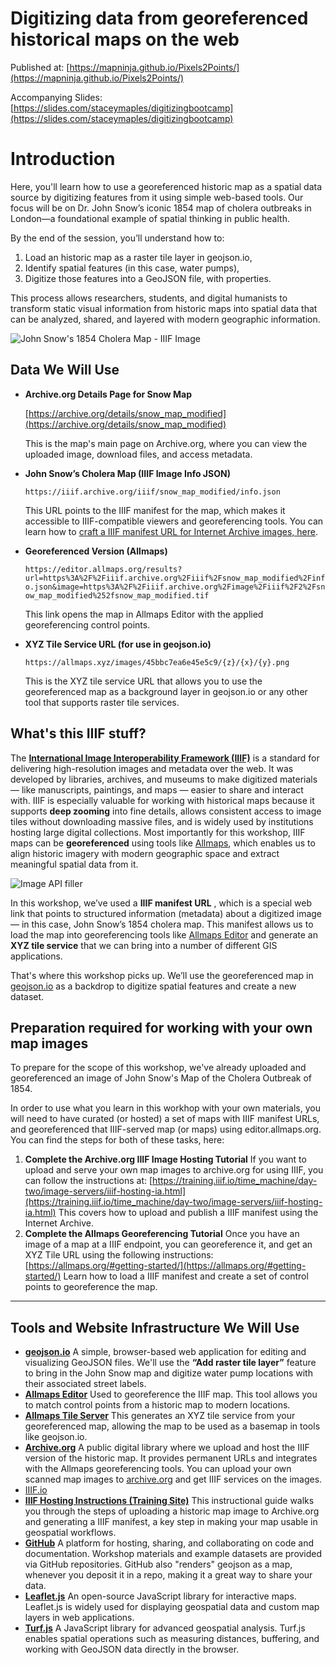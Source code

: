 # Digitizing data from georeferenced historical maps on the web

Published at: [https://mapninja.github.io/Pixels2Points/](https://mapninja.github.io/Pixels2Points/)

Accompanying Slides: [https://slides.com/staceymaples/digitizingbootcamp](https://slides.com/staceymaples/digitizingbootcamp)

# Introduction

Here, you'll learn how to use a georeferenced historic map as a spatial data source by digitizing features from it using simple web-based tools. Our focus will be on Dr. John Snow’s iconic 1854 map of cholera outbreaks in London—a foundational example of spatial thinking in public health.

By the end of the session, you’ll understand how to:

1. Load an historic map as a raster tile layer in geojson.io,
2. Identify spatial features (in this case, water pumps),
3. Digitize those features into a GeoJSON file, with properties.

This process allows researchers, students, and digital humanists to transform static visual information from historic maps into spatial data that can be analyzed, shared, and layered with modern geographic information.

![John Snow's 1854 Cholera Map - IIIF Image](https://iiif.archive.org/iiif/snow_map_modified/full/1140,/0/default.jpg)

## Data We Will Use

* **Archive.org Details Page for Snow Map**

  [https://archive.org/details/snow_map_modified](https://archive.org/details/snow_map_modified)

  This is the map's main page on Archive.org, where you can view the uploaded image, download files, and access metadata.
* **John Snow’s Cholera Map (IIIF Image Info JSON)**

  `https://iiif.archive.org/iiif/snow_map_modified/info.json`

  This URL points to the IIIF manifest for the map, which makes it accessible to IIIF-compatible viewers and georeferencing tools. You can learn how to [craft a IIIF manifest URL for Internet Archive images, here](https://training.iiif.io/time_machine/day-two/image-servers/iiif-hosting-ia.html).
* **Georeferenced Version (Allmaps)**

  `https://editor.allmaps.org/results?url=https%3A%2F%2Fiiif.archive.org%2Fiiif%2Fsnow_map_modified%2Finfo.json&image=https%3A%2F%2Fiiif.archive.org%2Fimage%2Fiiif%2F2%2Fsnow_map_modified%252fsnow_map_modified.tif`

  This link opens the map in Allmaps Editor with the applied georeferencing control points.
* **XYZ Tile Service URL (for use in geojson.io)**

  `https://allmaps.xyz/images/45bbc7ea6e45e5c9/{z}/{x}/{y}.png`

  This is the XYZ tile service URL that allows you to use the georeferenced map as a background layer in geojson.io or any other tool that supports raster tile services.

## What's this IIIF stuff?

The **[International Image Interoperability Framework (IIIF)](https://iiif.io)** is a standard for delivering high-resolution images and metadata over the web. It was developed by libraries, archives, and museums to make digitized materials — like manuscripts, paintings, and maps — easier to share and interact with. IIIF is especially valuable for working with historical maps because it supports **deep zooming** into fine details, allows consistent access to image tiles without downloading massive files, and is widely used by institutions hosting large digital collections. Most importantly for this workshop, IIIF maps can be **georeferenced** using tools like [Allmaps](https://allmaps.org/), which enables us to align historic imagery with modern geographic space and extract meaningful spatial data from it.

![Image API filler](https://iiif.io/api/image/1.0/images/iiif-order.png)

In this workshop, we’ve used a **IIIF manifest URL** , which is a special web link that points to structured information (metadata) about a digitized image — in this case, John Snow’s 1854 cholera map. This manifest allows us to load the map into georeferencing tools like [Allmaps Editor](https://allmaps.org) and generate an **XYZ tile service** that we can bring into a number of different GIS applications.

That's where this workshop picks up. We’ll use the georeferenced map in [geojson.io](https://geojson.io) as a backdrop to digitize spatial features and create a new dataset.

## Preparation required for working with your own map images

To prepare for the scope of this workshop, we've already uploaded and georeferenced an image of John Snow's Map of the Cholera Outbreak of 1854.

In order to use what you learn in this workhop with your own materials, you will need to have curated (or hosted) a set of maps with IIIF manifest URLs, and georeferenced that IIIF-served map (or maps) using editor.allmaps.org. You can find the steps for both of these tasks, here:

1. **Complete the Archive.org IIIF Image Hosting Tutorial**
   If you want to upload and serve your own map images to archive.org for using IIIF, you can follow the instructions at:
   [https://training.iiif.io/time_machine/day-two/image-servers/iiif-hosting-ia.html](https://training.iiif.io/time_machine/day-two/image-servers/iiif-hosting-ia.html)
   This covers how to upload and publish a IIIF manifest using the Internet Archive.
2. **Complete the Allmaps Georeferencing Tutorial**
   Once you have an image of a map at a IIIF endpoint, you can georeference it, and get an XYZ Tile URL using the following instructions:
   [https://allmaps.org/#getting-started/](https://allmaps.org/#getting-started/)
   Learn how to load a IIIF manifest and create a set of control points to georeference the map.

---

## Tools and Website Infrastructure We Will Use

* **[geojson.io](https://geojson.io/)**
  A simple, browser-based web application for editing and visualizing GeoJSON files. We'll use the **“Add raster tile layer”** feature to bring in the John Snow map and digitize water pump locations with their associated street labels.
* **[Allmaps Editor](https://editor.allmaps.org/)**
  Used to georeference the IIIF map. This tool allows you to match control points from a historic map to modern locations.
* **[Allmaps Tile Server](https://allmaps.xyz/)**
  This generates an XYZ tile service from your georeferenced map, allowing the map to be used as a basemap in tools like geojson.io.
* **[Archive.org](https://archive.org/)**
  A public digital library where we upload and host the IIIF version of the historic map. It provides permanent URLs and integrates with the Allmaps georeferencing tools. You can upload your own scanned map images to [archive.org](https://archive.org) and get IIIF services on the images.
* [IIIF.io](https://IIIF.io)
* **[IIIF Hosting Instructions (Training Site)](https://training.iiif.io/time_machine/day-two/image-servers/iiif-hosting-ia.html)**
  This instructional guide walks you through the steps of uploading a historic map image to Archive.org and generating a IIIF manifest, a key step in making your map usable in geospatial workflows.
* **[GitHub](https://github.com/)**
  A platform for hosting, sharing, and collaborating on code and documentation. Workshop materials and example datasets are provided via GitHub repositories. GitHub also "renders" geojson as a map, whenever you deposit it in a repo, making it a great way to share your data.
* **[Leaflet.js](https://leafletjs.com/)**
  An open-source JavaScript library for interactive maps. Leaflet.js is widely used for displaying geospatial data and custom map layers in web applications.
* **[Turf.js](https://turfjs.org/)**
  A JavaScript library for advanced geospatial analysis. Turf.js enables spatial operations such as measuring distances, buffering, and working with GeoJSON data directly in the browser.
